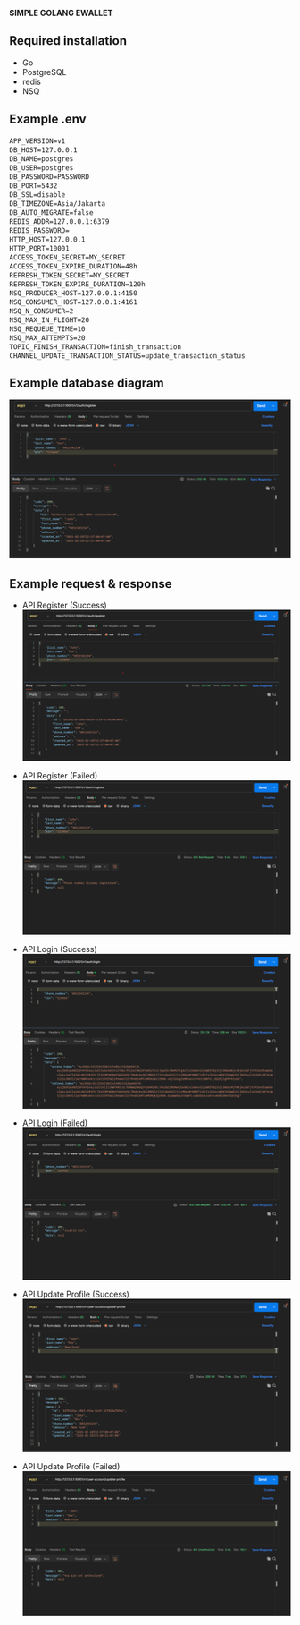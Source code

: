 **SIMPLE GOLANG EWALLET**

## Required installation
- Go
- PostgreSQL
- redis
- NSQ

## Example .env
```
APP_VERSION=v1
DB_HOST=127.0.0.1
DB_NAME=postgres
DB_USER=postgres
DB_PASSWORD=PASSWORD
DB_PORT=5432
DB_SSL=disable
DB_TIMEZONE=Asia/Jakarta
DB_AUTO_MIGRATE=false
REDIS_ADDR=127.0.0.1:6379
REDIS_PASSWORD=
HTTP_HOST=127.0.0.1
HTTP_PORT=10001
ACCESS_TOKEN_SECRET=MY_SECRET
ACCESS_TOKEN_EXPIRE_DURATION=48h
REFRESH_TOKEN_SECRET=MY_SECRET
REFRESH_TOKEN_EXPIRE_DURATION=120h
NSQ_PRODUCER_HOST=127.0.0.1:4150
NSQ_CONSUMER_HOST=127.0.0.1:4161
NSQ_N_CONSUMER=2
NSQ_MAX_IN_FLIGHT=20
NSQ_REQUEUE_TIME=10
NSQ_MAX_ATTEMPTS=20
TOPIC_FINISH_TRANSACTION=finish_transaction
CHANNEL_UPDATE_TRANSACTION_STATUS=update_transaction_status
```

## Example database diagram

![img.png](img.png)

## Example request & response

- API Register (Success)
![img.png](img.png)

- API Register (Failed)
![img_1.png](img_1.png)

- API Login (Success)
![img_2.png](img_2.png)

- API Login (Failed)
![img_3.png](img_3.png)

- API Update Profile (Success)
![img_5.png](img_5.png)

- API Update Profile (Failed)
![img_4.png](img_4.png)
